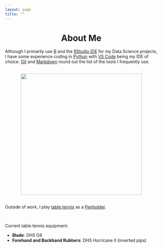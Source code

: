 ```yaml
---
layout: page
title: ""
---
```


<h1 align="center">
    About Me
</h1>

Although I primarily use [R](https://www.r-project.org/) and the [RStudio IDE](https://www.rstudio.com/) for my Data Science projects, I have some experience coding in [Python](https://www.python.org/) with [VS Code](https://code.visualstudio.com/) being my IDE of choice. [Git](https://git-scm.com/) and [Markdown](https://www.markdownguide.org/) round out the list of the tools I frequently use.

<br>

<div style="text-align: center">
    <img src="https://images.unsplash.com/photo-1595225293417-b251205c984f?ixlib=rb-1.2.1&ixid=MnwxMjA3fDB8MHxwaG90by1wYWdlfHx8fGVufDB8fHx8&auto=format&fit=crop&w=2671&q=80" width="400" />
</div>

<br>

Outside of work, I play [table tennis](https://en.wikipedia.org/wiki/Table_tennis#Penhold) as a [Penholder](https://en.wikipedia.org/wiki/Table_tennis_styles#Penhold_grip).

<br>

Current table tennis equipment:

+ **Blade**: DHS G8
+ **Forehand and Backhand Rubbers**: DHS Hurricane II (inverted pips)